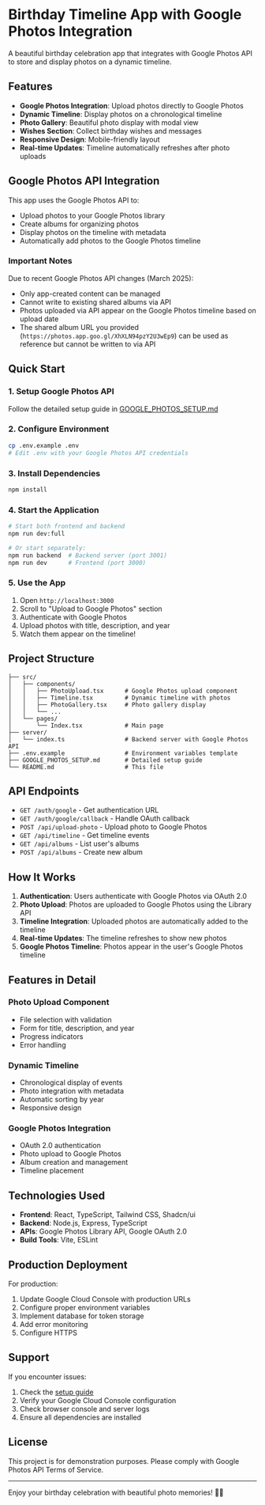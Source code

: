 # Birthday Timeline App with Google Photos Integration

A beautiful birthday celebration app that integrates with Google Photos API to store and display photos on a dynamic timeline.

## Features

- **Google Photos Integration**: Upload photos directly to Google Photos
- **Dynamic Timeline**: Display photos on a chronological timeline
- **Photo Gallery**: Beautiful photo display with modal view
- **Wishes Section**: Collect birthday wishes and messages
- **Responsive Design**: Mobile-friendly layout
- **Real-time Updates**: Timeline automatically refreshes after photo uploads

## Google Photos API Integration

This app uses the Google Photos API to:
- Upload photos to your Google Photos library
- Create albums for organizing photos
- Display photos on the timeline with metadata
- Automatically add photos to the Google Photos timeline

### Important Notes

Due to recent Google Photos API changes (March 2025):
- Only app-created content can be managed
- Cannot write to existing shared albums via API
- Photos uploaded via API appear on the Google Photos timeline based on upload date
- The shared album URL you provided (`https://photos.app.goo.gl/XhXLN94pzY2U3wEp9`) can be used as reference but cannot be written to via API

## Quick Start

### 1. Setup Google Photos API

Follow the detailed setup guide in [GOOGLE_PHOTOS_SETUP.md](./GOOGLE_PHOTOS_SETUP.md)

### 2. Configure Environment

```bash
cp .env.example .env
# Edit .env with your Google Photos API credentials
```

### 3. Install Dependencies

```bash
npm install
```

### 4. Start the Application

```bash
# Start both frontend and backend
npm run dev:full

# Or start separately:
npm run backend  # Backend server (port 3001)
npm run dev      # Frontend (port 3000)
```

### 5. Use the App

1. Open `http://localhost:3000`
2. Scroll to "Upload to Google Photos" section
3. Authenticate with Google Photos
4. Upload photos with title, description, and year
5. Watch them appear on the timeline!

## Project Structure

```
├── src/
│   ├── components/
│   │   ├── PhotoUpload.tsx      # Google Photos upload component
│   │   ├── Timeline.tsx         # Dynamic timeline with photos
│   │   ├── PhotoGallery.tsx     # Photo gallery display
│   │   └── ...
│   └── pages/
│       └── Index.tsx            # Main page
├── server/
│   └── index.ts                 # Backend server with Google Photos API
├── .env.example                 # Environment variables template
├── GOOGLE_PHOTOS_SETUP.md       # Detailed setup guide
└── README.md                    # This file
```

## API Endpoints

- `GET /auth/google` - Get authentication URL
- `GET /auth/google/callback` - Handle OAuth callback
- `POST /api/upload-photo` - Upload photo to Google Photos
- `GET /api/timeline` - Get timeline events
- `GET /api/albums` - List user's albums
- `POST /api/albums` - Create new album

## How It Works

1. **Authentication**: Users authenticate with Google Photos via OAuth 2.0
2. **Photo Upload**: Photos are uploaded to Google Photos using the Library API
3. **Timeline Integration**: Uploaded photos are automatically added to the timeline
4. **Real-time Updates**: The timeline refreshes to show new photos
5. **Google Photos Timeline**: Photos appear in the user's Google Photos timeline

## Features in Detail

### Photo Upload Component
- File selection with validation
- Form for title, description, and year
- Progress indicators
- Error handling

### Dynamic Timeline
- Chronological display of events
- Photo integration with metadata
- Automatic sorting by year
- Responsive design

### Google Photos Integration
- OAuth 2.0 authentication
- Photo upload to Google Photos
- Album creation and management
- Timeline placement

## Technologies Used

- **Frontend**: React, TypeScript, Tailwind CSS, Shadcn/ui
- **Backend**: Node.js, Express, TypeScript
- **APIs**: Google Photos Library API, Google OAuth 2.0
- **Build Tools**: Vite, ESLint

## Production Deployment

For production:
1. Update Google Cloud Console with production URLs
2. Configure proper environment variables
3. Implement database for token storage
4. Add error monitoring
5. Configure HTTPS

## Support

If you encounter issues:
1. Check the [setup guide](./GOOGLE_PHOTOS_SETUP.md)
2. Verify your Google Cloud Console configuration
3. Check browser console and server logs
4. Ensure all dependencies are installed

## License

This project is for demonstration purposes. Please comply with Google Photos API Terms of Service.

---

Enjoy your birthday celebration with beautiful photo memories! 🎉📸
